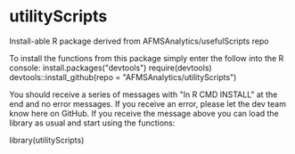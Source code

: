 # utilityScripts
Install-able R package derived from AFMSAnalytics/usefulScripts repo

To install the functions from this package simply enter the follow into the R console:
install.packages("devtools")
require(devtools)
devtools::install_github(repo = "AFMSAnalytics/utilityScripts")

You should receive a series of messages with "In R CMD INSTALL" at the end and no error messages. If you receive an error, please let the dev team know here on GitHub. If you receive the message above you can load the library as usual and start using the functions:

library(utilityScripts)
